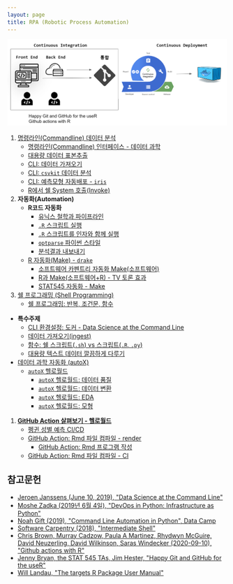 ```yaml
---
layout: page
title: RPA (Robotic Process Automation)
---
```


<img src="fig/automation.png" />

1. [명령라인(Commandline) 데이터 분석](cli-data-science-workflow.html)
     - [명령라인(Commandline) 인터페이스 - 데이터 과학](cmd-data-science-hello-world.html)
     - [대용량 데이터 표본추출](rpa-random-sampling.html)
     - [CLI: 데이터 가져오기](cli-ingest-data.html)
     - [CLI: `csvkit` 데이터 분석](cli-csv-analysis.html)
     - [CLI: 예측모형 자동배포 - `iris`](cli-ml-deployment.html)
     - [R에서 쉘 System 호출(Invoke)](r-shell-invoke.html)
1. **자동화(Automation)**
    - **R코드 자동화**
        - [유닉스 철학과 파이프라인](r-parallel-rscript-unix.html)
        - [`.R` 스크립트 실행](r-parallel-rscript-exec.html)
        - [`.R` 스크립트를 인자와 함께 실행](r-parallel-rscript-args.html)
        - [`optparse` 파이썬 스타일](r-parallel-rscript-optparse.html)
        - [분석결과 내보내기](r-parallel-local-export.html)
    - [R 자동화(Make) - `drake`](r-makefile.html)
        - [소프트웨어 카펜트리 자동화 Make(소프트웨어)](http://statkclee.github.io/make-novice/index-kr.html)
        - [R과 Make(소프트웨어+R) - TV 토론 효과](r-make-software.html)
        - [STAT545 자동화 - Make](r-stat545-make.html)
1. [쉘 프로그래밍 (Shell Programming)](shell-programming.html)
    - [쉘 프로그래밍: 반복, 조건문, 함수](shell-programming-advanced.html)
- **특수주제**
    - [CLI 환경설정: 도커 - Data Science at the Command Line](rpa-setup.html)
    - [데이터 가져오기(ingest)](rpa-ingest.html)
    - [함수: 쉘 스크립트(`.sh`) vs 스크립트(`.R`, `.py`)](rpa-function.html)
    - [대용량 텍스트 데이터 깔끔하게 다루기](rpa-data-munging.html)
- [데이터 과학 자동화 (autoX)](rpa-auto-X.html)
    - [`autoX` 헬로월드](rpa-auto-X-hello-world.html)
        - [`autoX` 헬로월드: 데이터 품질](rpa-auto-X-hello-world-quality.html)
        - [`autoX` 헬로월드: 데이터 변환](rpa-auto-X-hello-world-transform.html)
        - [`autoX` 헬로월드: EDA](rpa-auto-X-hello-world-EDA.html)        
        - [`autoX` 헬로월드: 모형](rpa-auto-X-hello-world-model.html)        
1. **[GitHub Action 살펴보기 - 헬로월드](rpa-github-action.html)**
    - [펭귄 성별 예측 CI/CD](rpa-penguin-ci-cd.html)
    - [GitHub Action: Rmd 파일 컴파일 - render](rpa-compile-rmd-file.html)
        - [GitHub Action: Rmd 프로그램 작성](rpa-write-rmd-file.html)
    - [GitHub Action: Rmd 파일 컴파일 - CI](rpa-compile-rmd-ghactions.html)

## 참고문헌

- [Jeroen Janssens (June 10, 2019), "Data Science at the Command Line"](https://www.datascienceatthecommandline.com/) 
- [Moshe Zadka (2019년 6월 4일), "DevOps in Python: Infrastructure as Python"](https://www.amazon.com/DevOps-Python-Infrastructure-as/dp/148424432X)
- [Noah Gift (2019), "Command Line Automation in Python", Data Camp](https://www.datacamp.com/courses/command-line-automation-in-python)
- [Software Carpentry (2018), "Intermediate Shell"](https://rgaiacs.gitlab.io/2018-11-07-intermediate-shell-sheffield/)
- [Chris Brown, Murray Cadzow, Paula A Martinez, Rhydwyn McGuire, David Neuzerling, David Wilkinson, Saras Windecker (2020-09-10), "Github actions with R"](https://ropenscilabs.github.io/actions_sandbox/)
- [Jenny Bryan, the STAT 545 TAs, Jim Hester, "Happy Git and GitHub for the useR"](https://happygitwithr.com/)
- [Will Landau, "The targets R Package User Manual"](https://wlandau.github.io/targets-manual/index.html)
